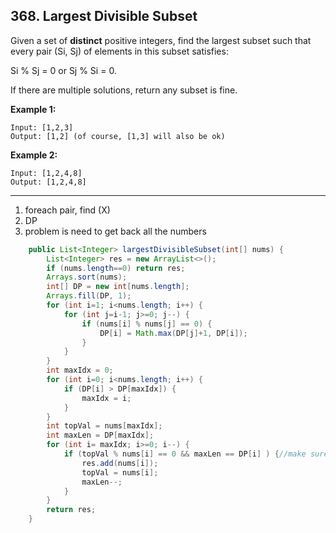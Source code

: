 ## 368. Largest Divisible Subset

Given a set of **distinct** positive integers, find the largest subset such that every pair (Si, Sj) of elements in this subset satisfies:

Si % Sj = 0 or Sj % Si = 0.

If there are multiple solutions, return any subset is fine.

**Example 1:**

```
Input: [1,2,3]
Output: [1,2] (of course, [1,3] will also be ok)
```

**Example 2:**

```
Input: [1,2,4,8]
Output: [1,2,4,8]
```

---

1. foreach pair, find (X)
2. DP
3. problem is need to get back all the numbers

```java
    public List<Integer> largestDivisibleSubset(int[] nums) {
        List<Integer> res = new ArrayList<>();
        if (nums.length==0) return res;
        Arrays.sort(nums);
        int[] DP = new int[nums.length];
        Arrays.fill(DP, 1);
        for (int i=1; i<nums.length; i++) {
            for (int j=i-1; j>=0; j--) {
                if (nums[i] % nums[j] == 0) {
                    DP[i] = Math.max(DP[j]+1, DP[i]);
                }
            }
        }
        int maxIdx = 0;
        for (int i=0; i<nums.length; i++) {
            if (DP[i] > DP[maxIdx]) {
                maxIdx = i;
            }
        }
        int topVal = nums[maxIdx];
        int maxLen = DP[maxIdx];
        for (int i= maxIdx; i>=0; i--) {
            if (topVal % nums[i] == 0 && maxLen == DP[i] ) {//make sure we traverse the currect element, not just random element that can mod the topVal and in different path.
                res.add(nums[i]);
                topVal = nums[i];
                maxLen--;
            }
        }
        return res;
    }
```

